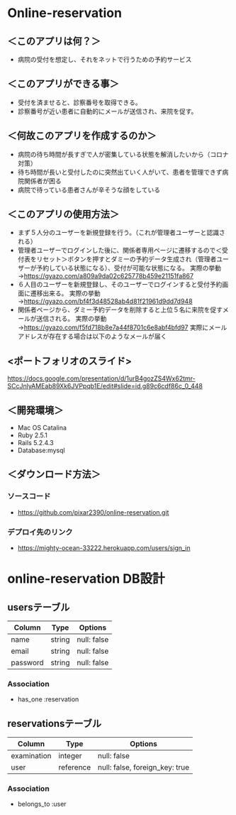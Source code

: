 # Online-reservation

## ＜このアプリは何？＞
  - 病院の受付を想定し、それをネットで行うための予約サービス

## ＜このアプリができる事＞
  - 受付を済ませると、診察番号を取得できる。
  - 診察番号が近い患者に自動的にメールが送信され、来院を促す。

## ＜何故このアプリを作成するのか＞
  - 病院の待ち時間が長すぎで人が密集している状態を解消したいから（コロナ対策）
  - 待ち時間が長いと受付したのに突然出ていく人がいて、患者を管理できず病院関係者が困る
  - 病院で待っている患者さんが辛そうな顔をしている

## ＜このアプリの使用方法＞
  - まず５人分のユーザーを新規登録を行う。（これが管理者ユーザーと認識される）
  - 管理者ユーザーでログインした後に、関係者専用ページに遷移するので＜受付表をリセット＞ボタンを押すとダミーの予約データ生成され（管理者ユーザーが予約している状態になる）、受付が可能な状態になる。
    実際の挙動→https://gyazo.com/a809a9da02c625778b459e21151fa867
  - ６人目のユーザーを新規登録し、そのユーザーでログインすると受付予約画面に遷移出来る。
    実際の挙動→https://gyazo.com/bf4f3d48528ab4d81f21961d9dd7d948
  - 関係者ページから、ダミー予約データを削除すると上位５名に来院を促すメールが送信される。
    実際の挙動→https://gyazo.com/f5fd718b8e7a44f8701c6e8abf4bfd97
    実際にメールアドレスが存在する場合は以下のようなメールが届く
    
## <ポートフォリオのスライド>
  https://docs.google.com/presentation/d/1urB4gozZS4Wx62tmr-SCcJnlyAMEab89Xk6JVPpqb1E/edit#slide=id.g89c6cdf86c_0_448

## ＜開発環境＞
  - Mac OS Catalina
  - Ruby 2.5.1
  - Rails 5.2.4.3
  - Database:mysql

## ＜ダウンロード方法＞
 ### ソースコード
  - https://github.com/pixar2390/online-reservation.git
 ### デプロイ先のリンク
  - https://mighty-ocean-33222.herokuapp.com/users/sign_in

# online-reservation DB設計
## usersテーブル
|Column|Type|Options|
|------|----|-------|
|name|string|null: false|
|email|string|null: false|
|password|string|null: false|
### Association
- has_one :reservation

## reservationsテーブル
|Column|Type|Options|
|------|----|-------|
|examination|integer|null: false|
|user|reference|null: false, foreign_key: true|
### Association
- belongs_to :user




